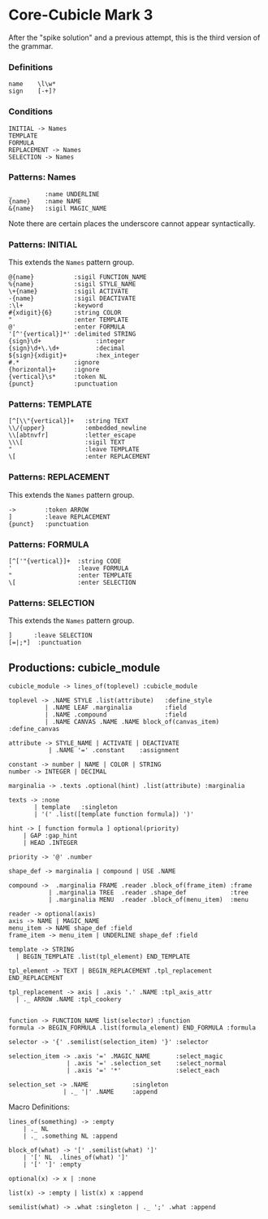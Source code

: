 # Core-Cubicle Mark 3

After the "spike solution" and a previous attempt, this is the third version of the grammar.

### Definitions
```
name    \l\w*
sign    [-+]?
```

### Conditions
```
INITIAL -> Names
TEMPLATE
FORMULA
REPLACEMENT -> Names
SELECTION -> Names
```

### Patterns: Names
```
_         :name UNDERLINE
{name}    :name NAME
&{name}   :sigil MAGIC_NAME
```
Note there are certain places the underscore cannot appear syntactically.
### Patterns: INITIAL
This extends the `Names` pattern group.
```
@{name}           :sigil FUNCTION_NAME
%{name}           :sigil STYLE_NAME
\+{name}          :sigil ACTIVATE
-{name}           :sigil DEACTIVATE
:\l+              :keyword
#{xdigit}{6}      :string COLOR
"                 :enter TEMPLATE
@'                :enter FORMULA
'[^'{vertical}]*' :delimited STRING
{sign}\d+               :integer
{sign}\d+\.\d+          :decimal
${sign}{xdigit}+        :hex_integer
#.*               :ignore
{horizontal}+     :ignore
{vertical}\s*     :token NL
{punct}           :punctuation
```
### Patterns: TEMPLATE
```
[^[\\"{vertical}]+   :string TEXT
\\/{upper}           :embedded_newline
\\[abtnvfr]          :letter_escape
\\\[                 :sigil TEXT
"                    :leave TEMPLATE
\[                   :enter REPLACEMENT
```
### Patterns: REPLACEMENT
This extends the `Names` pattern group.
```
->        :token ARROW
]         :leave REPLACEMENT
{punct}   :punctuation
```
### Patterns: FORMULA
```
[^['"{vertical}]+  :string CODE
'                  :leave FORMULA
"                  :enter TEMPLATE
\[                 :enter SELECTION
```
### Patterns: SELECTION
This extends the `Names` pattern group.
```
]      :leave SELECTION
[=|;*]  :punctuation
```

## Productions: cubicle_module
```
cubicle_module -> lines_of(toplevel) :cubicle_module

toplevel -> .NAME STYLE .list(attribute)   :define_style
          | .NAME LEAF .marginalia         :field
          | .NAME .compound                :field
          | .NAME CANVAS .NAME .NAME block_of(canvas_item) :define_canvas

attribute -> STYLE_NAME | ACTIVATE | DEACTIVATE
           | .NAME '=' .constant    :assignment

constant -> number | NAME | COLOR | STRING
number -> INTEGER | DECIMAL

marginalia -> .texts .optional(hint) .list(attribute) :marginalia

texts -> :none
       | template   :singleton
       | '(' .list([template function formula]) ')'

hint -> [ function formula ] optional(priority)
    | GAP :gap_hint
    | HEAD .INTEGER

priority -> '@' .number

shape_def -> marginalia | compound | USE .NAME

compound ->  .marginalia FRAME .reader .block_of(frame_item) :frame
           | .marginalia TREE  .reader .shape_def            :tree
           | .marginalia MENU  .reader .block_of(menu_item)  :menu

reader -> optional(axis)
axis -> NAME | MAGIC_NAME
menu_item -> NAME shape_def :field
frame_item -> menu_item | UNDERLINE shape_def :field

template -> STRING
  | BEGIN_TEMPLATE .list(tpl_element) END_TEMPLATE

tpl_element -> TEXT | BEGIN_REPLACEMENT .tpl_replacement END_REPLACEMENT

tpl_replacement -> axis | .axis '.' .NAME :tpl_axis_attr
  | ._ ARROW .NAME :tpl_cookery


function -> FUNCTION_NAME list(selector) :function
formula -> BEGIN_FORMULA .list(formula_element) END_FORMULA :formula

selector -> '{' .semilist(selection_item) '}' :selector

selection_item -> .axis '=' .MAGIC_NAME       :select_magic
                | .axis '=' .selection_set    :select_normal
                | .axis '=' '*'               :select_each

selection_set -> .NAME            :singleton
               | ._ '|' .NAME     :append

``` 
Macro Definitions:
```
lines_of(something) -> :empty
    | ._ NL
    | ._ .something NL :append

block_of(what) -> '[' .semilist(what) ']'
	| '[' NL  .lines_of(what) ']'
	| '[' ']' :empty

optional(x) -> x | :none

list(x) -> :empty | list(x) x :append

semilist(what) -> .what :singleton | ._ ';' .what :append
```

